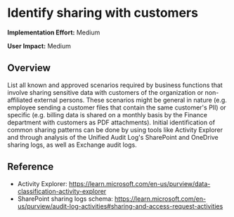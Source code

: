 # Identify sharing with customers

**Implementation Effort:** Medium

**User Impact:** Medium

## Overview

List all known and approved scenarios required by business functions that involve sharing sensitive data with customers of the organization or non-affiliated external persons.
These scenarios might be general in nature (e.g. employee sending a customer files that contain the same customer's PII) or specific (e.g. billing data is shared on a monthly basis by the Finance department with customers as PDF attachments).
Initial identification of common sharing patterns can be done by using tools like Activity Explorer and through analysis of the Unified Audit Log's SharePoint and OneDrive sharing logs, as well as Exchange audit logs. 

## Reference

* Activity Explorer: https://learn.microsoft.com/en-us/purview/data-classification-activity-explorer
* SharePoint sharing logs schema: https://learn.microsoft.com/en-us/purview/audit-log-activities#sharing-and-access-request-activities

